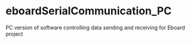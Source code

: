 # eboardSerialCommunication_PC
PC version of software controlling data sending and receiving for Eboard project

